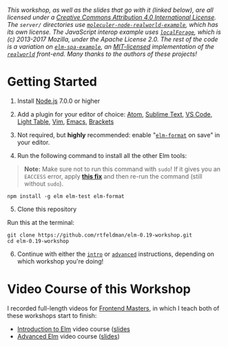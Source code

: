 <i>This workshop, as well as the slides that go with it (linked below), are all licensed under a <a rel="license" href="http://creativecommons.org/licenses/by/4.0/">Creative Commons Attribution 4.0 International License</a>. The `server/` directories use [`moleculer-node-realworld-example`](https://github.com/gothinkster/moleculer-node-realworld-example-app), which has its own license. The JavaScript interop example uses [`localForage`](https://github.com/localForage/localForage), which is (c) 2013-2017 Mozilla, under the Apache License 2.0. The rest of the code is a variation on [`elm-spa-example`](https://github.com/rtfeldman/elm-spa-example/), an [MIT-licensed](https://github.com/rtfeldman/elm-spa-example/blob/master/LICENSE) implementation of the [`realworld`](https://github.com/gothinkster/realworld) front-end. Many thanks to the authors of these projects!</i>

Getting Started
===============

1. Install [Node.js](http://nodejs.org) 7.0.0 or higher

2. Add a plugin for your editor of choice: [Atom](https://atom.io/packages/language-elm), [Sublime Text](https://packagecontrol.io/packages/Elm%20Language%20Support), [VS Code](https://github.com/elm-tooling/elm-language-client-vscode), [Light Table](https://github.com/rundis/elm-light), [Vim](https://github.com/lambdatoast/elm.vim), [Emacs](https://github.com/jcollard/elm-mode), [Brackets](https://github.com/lepinay/elm-brackets)

3. Not required, but **highly** recommended: enable "[`elm-format`](https://github.com/avh4/elm-format) on save" in your editor.

4. Run the following command to install all the other Elm tools:

> **Note:** Make sure not to run this command with `sudo`! If it gives you an `EACCESS` error, apply [**this fix**](https://docs.npmjs.com/getting-started/fixing-npm-permissions#option-two-change-npms-default-directory) and then re-run the command (still without `sudo`).

```shell
npm install -g elm elm-test elm-format
```

5. Clone this repository

Run this at the terminal:

```shell
git clone https://github.com/rtfeldman/elm-0.19-workshop.git
cd elm-0.19-workshop
```

6. Continue with either the [`intro`](https://github.com/rtfeldman/elm-0.19-workshop/blob/master/intro/README.md) or [`advanced`](https://github.com/rtfeldman/elm-0.19-workshop/blob/master/advanced/README.md) instructions, depending on which workshop you're doing!

Video Course of this Workshop
=============================

I recorded full-length videos for [Frontend Masters](https://frontendmasters.com/), in which I teach both of these workshops start to finish:

* [Introduction to Elm](https://frontendmasters.com/courses/intro-elm/) video course ([slides](https://docs.google.com/presentation/d/1LM_W2BRs_ItT-SPDe70C10cbwhGNHGQlJ1fVnAdnRIY/edit?usp=sharing)
* [Advanced Elm](https://frontendmasters.com/courses/advanced-elm/) video course ([slides](https://docs.google.com/presentation/d/1aFZBXs9kzlZww2JN6iDmrYiQaxKlCAz6a5zpt882GHk/edit?usp=sharing))
